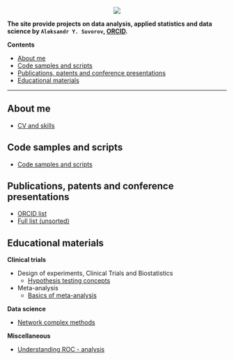 
<p align="center">
  <img src="https://aysuvorov.github.io/docs/promotion/main_logo.png" />
</p>


**The site provide projects on data analysis, applied statistics and data science by  `Aleksandr Y. Suvorov`, [ORCID](https://orcid.org/0000-0002-2224-0019).**

**Contents**

- [About me](#about-me)
- [Code samples and scripts](#code-samples-and-scripts)
- [Publications, patents and conference presentations](#publications-patents-and-conference-presentations)
- [Educational materials](#educational-materials)

---

## About me

- [CV and skills](./docs/promotion/cv/cv_raw.html)

## Code samples and scripts

- [Code samples and scripts](https://github.com/aysuvorov/medstats)

## Publications, patents and conference presentations

- [ORCID list](https://orcid.org/0000-0002-2224-0019)
- [Full list (unsorted)](./docs/promotion/cv/pub_list_total.md)

## Educational materials

**Clinical trials**

- Design of experiments, Clinical Trials and Biostatistics
  - [Hypothesis testing concepts](./docs/pages/doe/hyp_test/index.md)
- Meta-analysis
  - [Basics of meta-analysis](./docs/pages/meta/index.md)

**Data science**

- [Network complex methods](./docs/pages/networks/paren_syn_corr_guide/index.md)

**Miscellaneous**

- [Understanding ROC - analysis](./docs/pages/misc/roc_anal/index.md)

